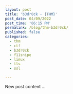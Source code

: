 ```yaml
---
layout: post
title: 'b3dr0ck - {THM}'
post_date: 04/09/2022
post_time: '06:15 PM'
permalink: /blog/thm-b3dr0ck/
published: false
categories:
  - thm
  - ctf
  - b3dr0ck
  - f11snipe
  - linux
  - tls
  - ssl

---
```

New post content ...
